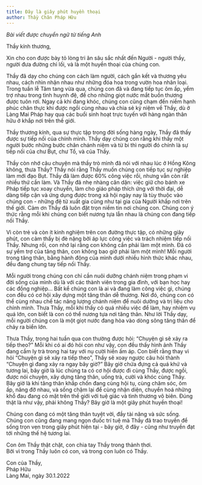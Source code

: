 ```yaml
---
title: Đây là giây phút huyền thoại
author: Thầy Chân Pháp Hữu
---
```


*Bài viết được chuyển ngữ từ tiếng Anh*

Thầy kính thương,

Xin cho con được bày tỏ lòng tri ân sâu sắc nhất đến Người - người thầy, người đưa đường chỉ lối, và là một huyền thoại của chúng con.

Thầy đã dạy cho chúng con cách làm người, cách gắn kết và thương yêu nhau, cách nhìn nhận nhau như những đóa hoa trong vườn hoa nhân loại. Trong tuần lễ Tâm tang vừa qua, chúng con đã và đang tiếp tục ôm ấp, yểm trợ nhau trong tình huynh đệ, để cho những giọt nước mắt buồn thương được tuôn rơi. Ngay cả khi đang khóc, chúng con cũng chạm đến niềm hạnh phúc chân thực khi được ngồi cùng nhau và chia sẻ kỷ niệm về Thầy, dù ở Làng Mai Pháp hay qua các buổi sinh hoạt trực tuyến với hàng ngàn thân hữu ở khắp nơi trên thế giới.

Thầy thương kính, qua sự thực tập trong đời sống hàng ngày, Thầy đã thấy được sự tiếp nối của chính mình. Thầy dạy chúng con rằng khi thấy một người bước những bước chân chánh niệm và từ bi thì người đó chính là sự tiếp nối của chư Bụt, chư Tổ, và của Thầy.

Thầy còn nhớ câu chuyện mà thầy trò mình đã nói với nhau lúc ở Hồng Kông không, thưa Thầy? Thầy nói rằng Thầy muốn chúng con tiếp tục sự nghiệp làm mới đạo Bụt. Thầy đã làm được 60% công việc rồi, nhưng vẫn còn rất nhiều thứ cần làm. Và Thầy đã nhẹ nhàng căn dặn: việc giữ cho bánh xe Pháp tiếp tục xoay chuyển, làm cho giáo pháp thích ứng với thời đại, dễ dàng tiếp cận và ứng dụng được trong xã hội ngày nay là tùy thuộc vào chúng con - những đệ tử xuất gia cũng như tại gia của Người khắp nơi trên thế giới. Cảm ơn Thầy đã luôn đặt trọn niềm tin nơi chúng con. Chúng con ý thức rằng mỗi khi chúng con biết nương tựa lẫn nhau là chúng con đang tiếp nối Thầy.

Vì còn trẻ và còn ít kinh nghiệm trên con đường thực tập, có những giây phút, con cảm thấy bị đè nặng bởi áp lực công việc và trách nhiệm tiếp nối Thầy. Nhưng rồi, con nhớ lại rằng con không cần phải làm một mình. Đã có sự yểm trợ của tăng thân, con không bao giờ phải làm một mình! Mỗi người trong tăng thân, bằng hành động của mình dưới nhiều hình thức khác nhau, đều đang chung tay tiếp nối Thầy.

Mỗi người trong chúng con chỉ cần nuôi dưỡng chánh niệm trong phạm vi đời sống của mình dù là với các thành viên trong gia đình, với bạn học hay các đồng nghiệp... Bất kể chúng con là ai và đang làm công việc gì, chúng con đều có cơ hội xây dựng một tăng thân dễ thương. Nơi đó, chúng con có thể cùng nhau chế tác năng lượng chánh niệm để nuôi dưỡng và trị liệu cho chính mình. Thưa Thầy, mỗi khi thấy có quá nhiều việc để làm, hay nhiệm vụ quá lớn, con biết là con có thể nương tựa nơi tăng thân. Như lời Thầy dạy, mỗi người chúng con là một giọt nước đang hòa vào dòng sông tăng thân để chảy ra biển lớn.

Thưa Thầy, trong hai tuần qua con thường được hỏi: “Chuyện gì sẽ xảy ra tiếp theo?” Mỗi khi có ai đó hỏi con như vậy, con đều thấy hình ảnh Thầy đang cầm ly trà trong hai tay với nụ cười hiền ấm áp. Con biết rằng thay vì hỏi “Chuyện gì sẽ xảy ra tiếp theo”, Thầy sẽ xoay ngược câu hỏi thành “Chuyện gì đang xảy ra ngay bây giờ?” Bây giờ chứa đựng cả quá khứ và tương lai, bây giờ là lúc chúng ta có cơ hội được đi cùng Thầy, được ngồi, được nói chuyện, xây dựng tăng thân, uống trà, cười và khóc cùng Thầy. Bây giờ là khi tăng thân khắp chốn đang cùng hội tụ, cùng chăm sóc, ôm ấp, nâng đỡ nhau, và sống chậm lại để cùng nhận diện, chuyển hoá những khổ đau đang có mặt trên thế giới với tuệ giác và tình thương vô biên. Đúng thật là như vậy, phải không Thầy? Bây giờ là một giây phút huyền thoại!

Chúng con đang có một tăng thân tuyệt vời, đầy tài năng và sức sống. Chúng con cũng đang mang ngọn đuốc trí tuệ mà Thầy đã trao truyền để sống trọn vẹn trong giây phút hiện tại - bây giờ, ở đây - cũng như truyền đạt tới những thế hệ tương lai.

<p class="noIndent">Con ôm Thầy thật chặt, con chia tay Thầy trong thảnh thơi.<br/>
Bởi vì trong Thầy luôn có con, và trong con luôn có Thầy.</p>

<p class="noIndent">Con của Thầy,<br/>
Pháp Hữu<br/>
Làng Mai, ngày 30.1.2022</p>
